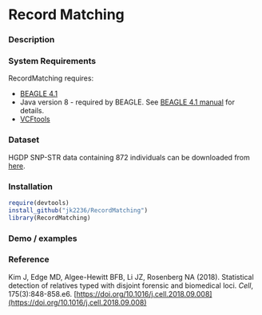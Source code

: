 # Record Matching

### Description

### System Requirements
RecordMatching requires:
* [BEAGLE 4.1](https://faculty.washington.edu/browning/beagle/b4_1.html) 
* Java version 8 - required by BEAGLE. See [BEAGLE 4.1 manual](https://faculty.washington.edu/browning/beagle/beagle_4.1_21Jan17.pdf) for details.
* [VCFtools](https://vcftools.github.io/index.html)

### Dataset
HGDP SNP-STR data containing 872 individuals can be downloaded from [here](https://rosenberglab.stanford.edu/data/edgeEtAl2017/unphased_all_vcf.zip).

### Installation
```R
require(devtools)
install_github("jk2236/RecordMatching")
library(RecordMatching)
```

### Demo / examples


### Reference
Kim J, Edge MD, Algee-Hewitt BFB, Li JZ, Rosenberg NA (2018). Statistical detection of relatives typed with disjoint forensic and biomedical loci. *Cell*, 175(3):848-858.e6. [https://doi.org/10.1016/j.cell.2018.09.008](https://doi.org/10.1016/j.cell.2018.09.008)
